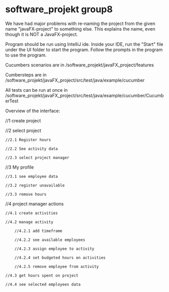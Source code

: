 # software_projekt group8

We have had major problems with re-naming the project from the given name "javaFX-project" to something else. This explains the name, even though it is NOT a JavaFX-project.

Program should be run using IntelliJ ide.
Inside your IDE, run the "Start" file under the UI folder to start the program.
Follow the prompts in the program to use the program.

Cucumbers scenarios are in /software_projekt/javaFX_project/features

Cumbersteps are in /software_projekt/javaFX_project/src/test/java/example/cucumber

All tests can be run at once in /software_projekt/javaFX_project/src/test/java/example/cucumber/CucumberTest

Overview of the interface:

//1 create project

//2 select project

    //2.1 Register hours
    
    //2.2 See activity data
    
    //2.3 select project manager
    
//3 My profile

    //3.1 see employee data
    
    //3.2 register unavailable
    
    //3.3 remove hours
    
//4 project manager actions

    //4.1 create activities
    
    //4.2 manage activity
    
        //4.2.1 add timeframe
        
        //4.2.2 see available employees
        
        //4.2.3 assign employee to activity
        
        //4.2.4 set budgeted hours on activities
        
        //4.2.5 remove employee from activity
        
    //4.3 get hours spent on project
    
    //4.4 see selected employees data
